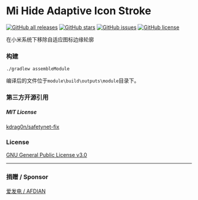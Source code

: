 # Mi Hide Adaptive Icon Stroke

<a href="https://github.com/YifePlayte/Mi-Hide-Adaptive-Icon-Stroke/releases"><img alt="GitHub all releases" src="https://img.shields.io/github/downloads/YifePlayte/Mi-Hide-Adaptive-Icon-Stroke/mi-hide-adaptive-icon-stroke.zip?label=Downloads"></a> <a href="https://github.com/YifePlayte/Mi-Hide-Adaptive-Icon-Stroke/stargazers"><img alt="GitHub stars" src="https://img.shields.io/github/stars/YifePlayte/Mi-Hide-Adaptive-Icon-Stroke?style=flat"></a> <a href="https://github.com/YifePlayte/Mi-Hide-Adaptive-Icon-Stroke/issues"><img alt="GitHub issues" src="https://img.shields.io/github/issues/YifePlayte/Mi-Hide-Adaptive-Icon-Stroke"></a> <a href="https://github.com/YifePlayte/Mi-Hide-Adaptive-Icon-Stroke/blob/main/LICENSE"><img alt="GitHub license" src="https://img.shields.io/github/license/YifePlayte/Mi-Hide-Adaptive-Icon-Stroke"></a>

在小米系统下移除自适应图标边缘轮廓

### 构建

```shell
./gradlew assembleModule
```

编译后的文件位于`module\build\outputs\module`目录下。

### 第三方开源引用

##### MIT License

[kdrag0n/safetynet-fix](https://github.com/kdrag0n/safetynet-fix)

### License

[GNU General Public License v3.0](https://github.com/YifePlayte/Mi-Hide-Adaptive-Icon-Stroke/blob/main/LICENSE)

---

### 捐赠 / Sponsor

[爱发电 / AFDIAN](https://afdian.com/a/YifePlayte)
